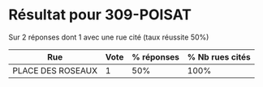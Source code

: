 # Résultat pour 309-POISAT

Sur 2 réponses dont 1 avec une rue cité (taux réussite 50%)

| Rue | Vote | % réponses | % Nb rues cités|
|-----|------|------------|----------------|
| PLACE DES ROSEAUX | 1 | 50% | 100%|
